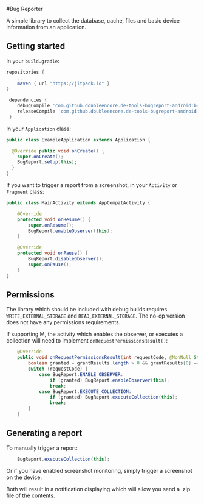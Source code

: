 #Bug Reporter

A simple library to collect the database, cache, files and basic device information from an application.

## Getting started


In your `build.gradle`:

```gradle
repositories {
    ...
    maven { url "https://jitpack.io" }
}

 dependencies {
    debugCompile 'com.github.doubleencore.de-tools-bugreport-android:bugreport-library:0.4.8'
    releaseCompile 'com.github.doubleencore.de-tools-bugreport-android:bugreport-library-no-op:0.4.8'
 }
```

In your `Application` class:

```java
public class ExampleApplication extends Application {

  @Override public void onCreate() {
    super.onCreate();
    BugReport.setup(this);
  }
}
```

If you want to trigger a report from a screenshot, in your `Activity` or `Fragment` class:
```java
public class MainActivity extends AppCompatActivity {

    @Override
    protected void onResume() {
        super.onResume();
        BugReport.enableObserver(this);
    }

    @Override
    protected void onPause() {
        BugReport.disableObserver();
        super.onPause();
    }
}
```

## Permissions

The library which should be included with debug builds requires `WRITE_EXTERNAL_STORAGE` and `READ_EXTERNAL_STORAGE`.  The no-op version does not have any permissions requirements.

If supporting M, the activity which enables the observer, or executes a collection will need to implement `onRequestPermissionsResult()`:
```java
    @Override
    public void onRequestPermissionsResult(int requestCode, @NonNull String permissions[], @NonNull int[] grantResults) {
        boolean granted = grantResults.length > 0 && grantResults[0] == PackageManager.PERMISSION_GRANTED;
        switch (requestCode) {
            case BugReport.ENABLE_OBSERVER:
                if (granted) BugReport.enableObserver(this);
                break;
            case BugReport.EXECUTE_COLLECTION:
                if (granted) BugReport.executeCollection(this);
                break;
        }
    }
```

## Generating a report

To manually trigger a report:

```java
    BugReport.executeCollection(this);
```

Or if you have enabled screenshot monitoring, simply trigger a screenshot on the device.

Both will result in a notification displaying which will allow you send a .zip file of the contents.
